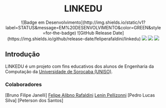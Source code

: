 
<h1 align="center"> LINKEDU </h1>

<p align="center">
    ![Badge em Desenvolvimento](http://img.shields.io/static/v1?label=STATUS&message=EM%20DESENVOLVIMENTO&color=GREEN&style=for-the-badge)
    ![GitHub Release Date](https://img.shields.io/github/release-date/feliperafaldini/linkedu)
    <a href="https://dart.dev/guides"><img src="https://img.shields.io/badge/Dart-ffffff?style=for-the-badge&logo=dart&logoColor=000000" /></a>
    <a href="https://docs.flutter.dev"><img src="https://img.shields.io/badge/Flutter-ffffff?style=for-the-badge&logo=flutter&logoColor=000000" /></a>
    <a href="https://firebase.google.com/docs?hl=pt"><img src="https://img.shields.io/badge/firebase-ffffff?style=for-the-badge&logo=firebase&logoColor=000000" /></a>
</p>

## Introdução

LINKEDU é um projeto com fins educativos dos alunos de Engenharia da Computação da [Universidade de Sorocaba (UNISO)](https://uniso.br).

### Colaboradores
[Bruno Filipe Janelli]
[Felipe Alibno Rafaldini](https://github.com/feliperafaldini)
[Lenin Pellizonni](https://github.com/LMP216)
[Pedro Lucas Silva]
[Peterson dos Santos]

## 
